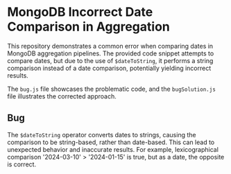 # MongoDB Incorrect Date Comparison in Aggregation

This repository demonstrates a common error when comparing dates in MongoDB aggregation pipelines. The provided code snippet attempts to compare dates, but due to the use of `$dateToString`, it performs a string comparison instead of a date comparison, potentially yielding incorrect results. 

The `bug.js` file showcases the problematic code, and the `bugSolution.js` file illustrates the corrected approach.

## Bug

The `$dateToString` operator converts dates to strings, causing the comparison to be string-based, rather than date-based. This can lead to unexpected behavior and inaccurate results.  For example, lexicographical comparison '2024-03-10' > '2024-01-15' is true, but as a date, the opposite is correct.